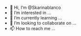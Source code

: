 - 👋 Hi, I’m @Skarinablanco
- 👀 I’m interested in ...
- 🌱 I’m currently learning ...
- 💞️ I’m looking to collaborate on ...
- 📫 How to reach me ...

<!---
Skarinablanco/Skarinablanco is a ✨ special ✨ repository because its `README.md` (this file) appears on your GitHub profile.
You can click the Preview link to take a look at your changes.
--->
